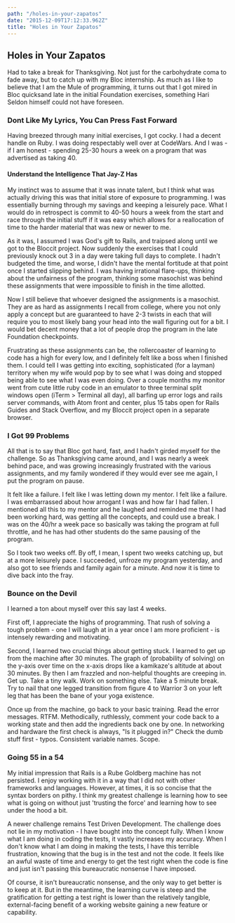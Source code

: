 ```yaml
---
path: "/holes-in-your-zapatos"
date: "2015-12-09T17:12:33.962Z"
title: "Holes in Your Zapatos"
---
```


## Holes in Your Zapatos
Had to take a break for Thanksgiving. Not just for the carbohydrate coma to fade away, but to catch up with my Bloc internship. As much as I like to believe that I am the Mule of programming, it turns out that I got mired in Bloc quicksand late in the initial Foundation exercises, something Hari Seldon himself could not have foreseen.

### Dont Like My Lyrics, You Can Press Fast Forward
Having breezed through many initial exercises, I got cocky. I had a decent handle on Ruby. I was doing respectably well over at CodeWars. And I was - if I am honest - spending 25-30 hours a week on a program that was advertised as taking 40.

#### Understand the Intelligence That Jay-Z Has
My instinct was to assume that it was innate talent, but I think what was actually driving this was that initial store of exposure to programming. I was essentially burning through my savings and keeping a leisurely pace. What I would do in retrospect is commit to 40-50 hours a week from the start and race through the initial stuff if it was easy which allows for a reallocation of time to the harder material that was new or newer to me.

As it was, I assumed I was God's gift to Rails, and traipsed along until we got to the Bloccit project. Now suddenly the exercises that I could previously knock out 3 in a day were taking full days to complete. I hadn't budgeted the time, and worse, I didn't have the mental fortitude at that point once I started slipping behind. I was having irrational flare-ups, thinking about the unfairness of the program, thinking some masochist was behind these assignments that were impossible to finish in the time allotted.

Now I still believe that whoever designed the assignments is a masochist. They are as hard as assignments I recall from college, where you not only apply a concept but are guaranteed to have 2-3 twists in each that will require you to most likely bang your head into the wall figuring out for a bit. I would bet decent money that a lot of people drop the program in the late Foundation checkpoints.

Frustrating as these assignments can be, the rollercoaster of learning to code has a high for every low, and I definitely felt like a boss when I finished them. I could tell I was getting into exciting, sophisticated (for a layman) territory when my wife would pop by to see what I was doing and stopped being able to see what I was even doing. Over a couple months my monitor went from cute little ruby code in an emulator to three terminal split windows open (iTerm > Terminal all day), all barfing up error logs and rails server commands, with Atom front and center, plus 15 tabs open for Rails Guides and Stack Overflow, and my Bloccit project open in a separate browser.

### I Got 99 Problems
All that is to say that Bloc got hard, fast, and I hadn't girded myself for the challenge. So as Thanksgiving came around, and I was nearly a week behind pace, and was growing increasingly frustrated with the various assignments, and my family wondered if they would ever see me again, I put the program on pause.

It felt like a failure. I felt like I was letting down my mentor. I felt like a failure. I was embarrassed about how arrogant I was and how far I had fallen. I mentioned all this to my mentor and he laughed and reminded me that I had been working hard, was getting all the concepts, and could use a break. I was on the 40/hr a week pace so basically was taking the program at full throttle, and he has had other students do the same pausing of the program.

So I took two weeks off. By off, I mean, I spent two weeks catching up, but at a more leisurely pace. I succeeded, unfroze my program yesterday, and also got to see friends and family again for a minute. And now it is time to dive back into the fray.

### Bounce on the Devil
I learned a ton about myself over this say last 4 weeks.

First off, I appreciate the highs of programming. That rush of solving a tough problem - one I will laugh at in a year once I am more proficient - is intensely rewarding and motivating.

Second, I learned two crucial things about getting stuck. I learned to get up from the machine after 30 minutes. The graph of (probability of solving) on the y-axis over time on the x-axis drops like a kamikaze's altitude at about 30 minutes. By then I am frazzled and non-helpful thoughts are creeping in. Get up. Take a tiny walk. Work on something else. Take a 5 minute break. Try to nail that one legged transition from figure 4 to Warrior 3 on your left leg that has been the bane of your yoga existence.

Once up from the machine, go back to your basic training. Read the error messages. RTFM. Methodically, ruthlessly, comment your code back to a working state and then add the ingredients back one by one. In networking and hardware the first check is always, "Is it plugged in?" Check the dumb stuff first - typos. Consistent variable names. Scope.

### Going 55 in a 54
My initial impression that Rails is a Rube Goldberg machine has not persisted. I enjoy working with it in a way that I did not with other frameworks and languages. However, at times, it is so concise that the syntax borders on pithy. I think my greatest challenge is learning how to see what is going on without just 'trusting the force' and learning how to see under the hood a bit.

A newer challenge remains Test Driven Development. The challenge does not lie in my motivation - I have bought into the concept fully. When I know what I am doing in coding the tests, it vastly increases my accuracy. When I don't know what I am doing in making the tests, I have this terrible frustration, knowing that the bug is in the test and not the code. It feels like an awful waste of time and energy to get the test right when the code is fine and just isn't passing this bureaucratic nonsense I have imposed.

Of course, it isn't bureaucratic nonsense, and the only way to get better is to keep at it. But in the meantime, the learning curve is steep and the gratification for getting a test right is lower than the relatively tangible, external-facing benefit of a working website gaining a new feature or capability.
